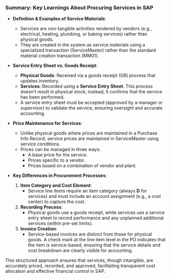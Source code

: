 ### **Summary: Key Learnings About Procuring Services in SAP**

- **Definition & Examples of Service Materials**:  
  - Services are non-tangible activities rendered by vendors (e.g., electrical, heating, plumbing, or baking services) rather than physical goods.  
  - They are created in the system as service materials using a specialized transaction (ServiceMaster) rather than the standard material creation transaction (MM01).

- **Service Entry Sheet vs. Goods Receipt**:  
  - **Physical Goods**: Received via a goods receipt (GR) process that updates inventory.  
  - **Services**: Recorded using a **Service Entry Sheet**. This process doesn’t result in physical stock; instead, it confirms that the service has been performed.
  - A service entry sheet must be accepted (approved by a manager or supervisor) to validate the service, ensuring oversight and accurate accounting.

- **Price Maintenance for Services**:  
  - Unlike physical goods where prices are maintained in a Purchase Info Record, service prices are maintained in ServiceMaster using service conditions.  
  - Prices can be managed in three ways:
    - A base price for the service.
    - Prices specific to a vendor.
    - Prices based on a combination of vendor and plant.

- **Key Differences in Procurement Processes**:  
  1. **Item Category and Cost Element**:  
     - Service line items require an item category (always **D** for services) and must include an account assignment (e.g., a cost center) to capture the cost.
  2. **Recording Process**:  
     - Physical goods use a goods receipt, while services use a service entry sheet to record performance and any unplanned additional services (within pre-set limits).
  3. **Invoice Creation**:  
     - Service-based invoices are distinct from those for physical goods. A check mark at the line item level in the PO indicates that the item is service-based, ensuring that the service details and cost breakdown are clearly visible for accounting.

This structured approach ensures that services, though intangible, are accurately priced, recorded, and approved, facilitating transparent cost allocation and effective financial control in SAP.